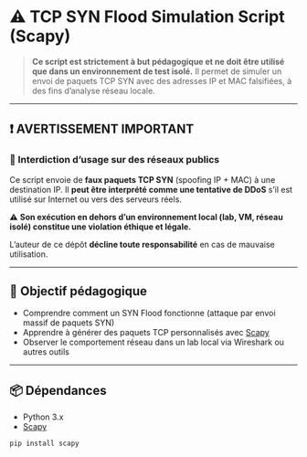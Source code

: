 # ⚠️ TCP SYN Flood Simulation Script (Scapy)

> **Ce script est strictement à but pédagogique et ne doit être utilisé que dans un environnement de test isolé.**
> Il permet de simuler un envoi de paquets TCP SYN avec des adresses IP et MAC falsifiées, à des fins d’analyse réseau locale.

---

## ❗ AVERTISSEMENT IMPORTANT

### 🚨 Interdiction d’usage sur des réseaux publics

Ce script envoie de **faux paquets TCP SYN** (spoofing IP + MAC) à une destination IP. Il **peut être interprété comme une tentative de DDoS** s’il est utilisé sur Internet ou vers des serveurs réels.

⚠️ **Son exécution en dehors d’un environnement local (lab, VM, réseau isolé) constitue une violation éthique et légale.**

L’auteur de ce dépôt **décline toute responsabilité** en cas de mauvaise utilisation.

---

## 🎯 Objectif pédagogique

- Comprendre comment un SYN Flood fonctionne (attaque par envoi massif de paquets SYN)
- Apprendre à générer des paquets TCP personnalisés avec [Scapy](https://scapy.net/)
- Observer le comportement réseau dans un lab local via Wireshark ou autres outils

---

## 📦 Dépendances

- Python 3.x
- [Scapy](https://scapy.readthedocs.io/)

```bash
pip install scapy

